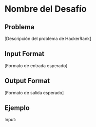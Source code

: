# Nombre del Desafío

## Problema
[Descripción del problema de HackerRank]

## Input Format
[Formato de entrada esperado]

## Output Format
[Formato de salida esperado]

## Ejemplo
Input: